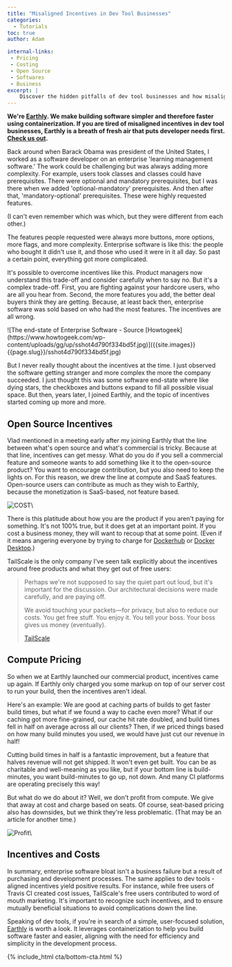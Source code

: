 ```yaml
---
title: "Misaligned Incentives in Dev Tool Businesses"
categories:
  - Tutorials
toc: true
author: Adam

internal-links:
 - Pricing
 - Costing
 - Open Source
 - Softwares
 - Business 
excerpt: |
    Discover the hidden pitfalls of dev tool businesses and how misaligned incentives can lead to bloated software and unsatisfied users. Learn how Earthly tackles these challenges and prioritizes customer needs in this insightful article.
---
```

**We're [Earthly](https://earthly.dev/). We make building software simpler and therefore faster using containerization. If you are tired of misaligned incentives in dev tool businesses, Earthly is a breath of fresh air that puts developer needs first. [Check us out](/).**

<!-- markdownlint-disable MD028 -->
Back around when Barack Obama was president of the United States, I worked as a software developer on an enterprise 'learning management software.' The work could be challenging but was always adding more complexity. For example, users took classes and classes could have prerequisites. There were optional and mandatory prerequisites, but I was there when we added 'optional-mandatory' prerequisites. And then after that, 'mandatory-optional' prerequisites. These were highly requested features.

(I can't even remember which was which, but they were different from each other.)

The features people requested were always more buttons, more options, more flags, and more complexity. Enterprise software is like this: the people who bought it didn't use it, and those who used it were in it all day. So past a certain point, everything got more complicated.

It's possible to overcome incentives like this. Product managers now understand this trade-off and consider carefully when to say no. But it's a complex trade-off. First, you are fighting against your hardcore users, who are all you hear from. Second, the more features you add, the better deal buyers think they are getting. Because, at least back then, enterprise software was sold based on who had the most features. The incentives are all wrong.

<div class="wide">
![The end-state of Enterprise Software - Source [Howtogeek](https://www.howtogeek.com/wp-content/uploads/gg/up/sshot4d790f334bd5f.jpg)]({{site.images}}{{page.slug}}/sshot4d790f334bd5f.jpg)
</div>

But I never really thought about the incentives at the time. I just observed the software getting stranger and more complex the more the company succeeded. I just thought this was some software end-state where like dying stars, the checkboxes and buttons expand to fill all possible visual space. But then, years later, I joined Earthly, and the topic of incentives started coming up more and more.

## Open Source Incentives

Vlad mentioned in a meeting early after my joining Earthly that the line between what's open source and what's commercial is tricky. Because at that line, incentives can get messy. What do you do if you sell a commercial feature and someone wants to add something like it to the open-source product? You want to encourage contribution, but you also need to keep the lights on. For this reason, we drew the line at compute and SaaS features. Open-source users can contribute as much as they wish to Earthly, because the monetization is SaaS-based, not feature based.

![COST]({{site.images}}{{page.slug}}/cost.png)\

There is this platitude about how you are the product if you aren't paying for something. It's not 100% true, but it does get at an important point. If you cost a business money, they will want to recoup that at some point. (Even if it means angering everyone by trying to charge for [Dockerhub](https://www.theregister.com/2023/03/17/docker_free_teams_plan/) or [Docker Desktop](https://www.theregister.com/2021/08/31/docker_desktop_no_longer_free/).)

TailScale is the only company I've seen talk explicitly about the incentives around free products and what they get out of free users:

> Perhaps we're not supposed to say the quiet part out loud, but it's important for the discussion. Our architectural decisions were made carefully, and are paying off.
>
> We avoid touching your packets—for privacy, but also to reduce our costs.
> You get free stuff. You enjoy it. You tell your boss. Your boss gives us money (eventually).
>
> [TailScale](https://tailscale.com/blog/free-plan/)

## Compute Pricing

So when we at Earthly launched our commercial product, incentives came up again. If Earthly only charged you some markup on top of our server cost to run your build, then the incentives aren't ideal.

Here's an example: We are good at caching parts of builds to get faster build times, but what if we found a way to cache even more? What if our caching got more fine-grained, our cache hit rate doubled, and build times fell in half on average across all our clients? Then, if we priced things based on how many build minutes you used, we would have just cut our revenue in half!

Cutting build times in half is a fantastic improvement, but a feature that halves revenue will not get shipped. It won't even get built. You can be as charitable and well-meaning as you like, but if your bottom line is build-minutes, you want build-minutes to go up, not down. And many CI platforms are operating precisely this way!

But what do we do about it? Well, we don't profit from compute. We give that away at cost and charge based on seats. Of course, seat-based pricing also has downsides, but we think they're less problematic. (That may be an article for another time.)

![Profit]({{site.images}}{{page.slug}}/profit.png)\

## Incentives and Costs
<!--sgpt-->
In summary, enterprise software bloat isn't a business failure but a result of purchasing and development processes. The same applies to dev tools - aligned incentives yield positive results. For instance, while free users of Travis CI created cost issues, TailScale's free users contributed to word of mouth marketing. It's important to recognize such incentives, and to ensure mutually beneficial situations to avoid complications down the line. 

Speaking of dev tools, if you're in search of a simple, user-focused solution, [Earthly](https://www.earthly.dev/) is worth a look. It leverages containerization to help you build software faster and easier, aligning with the need for efficiency and simplicity in the development process.

{% include_html cta/bottom-cta.html %}